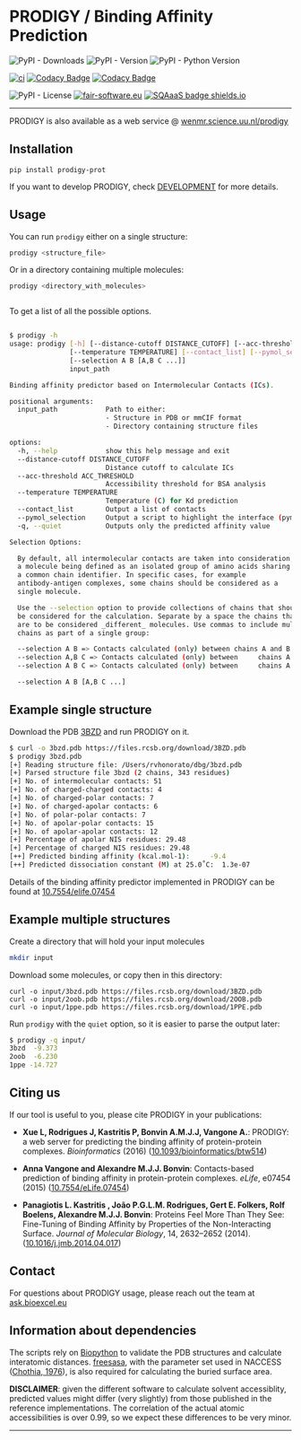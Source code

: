 # PRODIGY / Binding Affinity Prediction

![PyPI - Downloads](https://img.shields.io/pypi/dm/prodigy-prot)
![PyPI - Version](https://img.shields.io/pypi/v/prodigy-prot)
![PyPI - Python Version](https://img.shields.io/pypi/pyversions/prodigy-prot)

[![ci](https://github.com/haddocking/prodigy/actions/workflows/ci.yml/badge.svg)](https://github.com/haddocking/prodigy/actions/workflows/ci.yml)
[![Codacy Badge](https://app.codacy.com/project/badge/Grade/98180cbac27d4a5aaf46a3dd72c3174d)](https://www.codacy.com/gh/haddocking/prodigy/dashboard?utm_source=github.com&utm_medium=referral&utm_content=haddocking/prodigy&utm_campaign=Badge_Grade)
[![Codacy Badge](https://app.codacy.com/project/badge/Coverage/98180cbac27d4a5aaf46a3dd72c3174d)](https://www.codacy.com/gh/haddocking/prodigy/dashboard?utm_source=github.com&utm_medium=referral&utm_content=haddocking/prodigy&utm_campaign=Badge_Coverage)

![PyPI - License](https://img.shields.io/pypi/l/prodigy-prot)
[![fair-software.eu](https://img.shields.io/badge/fair--software.eu-%E2%97%8F%20%20%E2%97%8F%20%20%E2%97%8F%20%20%E2%97%8F%20%20%E2%97%8F-green)](https://fair-software.eu)
[![SQAaaS badge shields.io](https://img.shields.io/badge/sqaaas%20software-gold-yellow)](https://api.eu.badgr.io/public/assertions/w8HcpcH4Svi3-UZ93LHHMA "SQAaaS gold badge achieved")

---

PRODIGY is also available as a web service @ [wenmr.science.uu.nl/prodigy](https://wenmr.science.uu.nl/prodigy/)

## Installation

```text
pip install prodigy-prot
```

If you want to develop PRODIGY, check [DEVELOPMENT](DEVELOPMENT.md) for more details.

## Usage

You can run `prodigy` either on a single structure:

```bash
prodigy <structure_file>
```

Or in a directory containing multiple molecules:

```bash
prodigy <directory_with_molecules>
```

```

```

To get a list of all the possible options.

```bash

$ prodigy -h
usage: prodigy [-h] [--distance-cutoff DISTANCE_CUTOFF] [--acc-threshold ACC_THRESHOLD]
               [--temperature TEMPERATURE] [--contact_list] [--pymol_selection] [-q]
               [--selection A B [A,B C ...]]
               input_path

Binding affinity predictor based on Intermolecular Contacts (ICs).

positional arguments:
  input_path            Path to either:
                        - Structure in PDB or mmCIF format
                        - Directory containing structure files

options:
  -h, --help            show this help message and exit
  --distance-cutoff DISTANCE_CUTOFF
                        Distance cutoff to calculate ICs
  --acc-threshold ACC_THRESHOLD
                        Accessibility threshold for BSA analysis
  --temperature TEMPERATURE
                        Temperature (C) for Kd prediction
  --contact_list        Output a list of contacts
  --pymol_selection     Output a script to highlight the interface (pymol)
  -q, --quiet           Outputs only the predicted affinity value

Selection Options:

  By default, all intermolecular contacts are taken into consideration,
  a molecule being defined as an isolated group of amino acids sharing
  a common chain identifier. In specific cases, for example
  antibody-antigen complexes, some chains should be considered as a
  single molecule.

  Use the --selection option to provide collections of chains that should
  be considered for the calculation. Separate by a space the chains that
  are to be considered _different_ molecules. Use commas to include multiple
  chains as part of a single group:

  --selection A B => Contacts calculated (only) between chains A and B.
  --selection A,B C => Contacts calculated (only) between     chains A and C; and B and C.
  --selection A B C => Contacts calculated (only) between     chains A and B; B and C; and A and C.

  --selection A B [A,B C ...]
```

## Example single structure

Download the PDB [3BZD](https://www.rcsb.org/structure/3bzd) and run PRODIGY on it.

```bash
$ curl -o 3bzd.pdb https://files.rcsb.org/download/3BZD.pdb
$ prodigy 3bzd.pdb
[+] Reading structure file: /Users/rvhonorato/dbg/3bzd.pdb
[+] Parsed structure file 3bzd (2 chains, 343 residues)
[+] No. of intermolecular contacts: 51
[+] No. of charged-charged contacts: 4
[+] No. of charged-polar contacts: 7
[+] No. of charged-apolar contacts: 6
[+] No. of polar-polar contacts: 7
[+] No. of apolar-polar contacts: 15
[+] No. of apolar-apolar contacts: 12
[+] Percentage of apolar NIS residues: 29.48
[+] Percentage of charged NIS residues: 29.48
[++] Predicted binding affinity (kcal.mol-1):     -9.4
[++] Predicted dissociation constant (M) at 25.0˚C:  1.3e-07
```

Details of the binding affinity predictor implemented in PRODIGY can be found at [10.7554/elife.07454](https://doi.org/10.7554/elife.07454)

## Example multiple structures

Create a directory that will hold your input molecules

```bash
mkdir input
```

Download some molecules, or copy then in this directory:

```text
curl -o input/3bzd.pdb https://files.rcsb.org/download/3BZD.pdb
curl -o input/2oob.pdb https://files.rcsb.org/download/2OOB.pdb
curl -o input/1ppe.pdb https://files.rcsb.org/download/1PPE.pdb
```

Run `prodigy` with the `quiet` option, so it is easier to parse the output later:

```bash
$ prodigy -q input/
3bzd  -9.373
2oob  -6.230
1ppe -14.727
```

## Citing us

If our tool is useful to you, please cite PRODIGY in your publications:

- **Xue L, Rodrigues J, Kastritis P, Bonvin A.M.J.J, Vangone A.**: PRODIGY: a web server for predicting the binding affinity of protein-protein complexes. _Bioinformatics_ (2016) ([10.1093/bioinformatics/btw514](https://doi.org/10.1093/bioinformatics/btw514))

- **Anna Vangone and Alexandre M.J.J. Bonvin**: Contacts-based prediction of binding affinity in protein-protein complexes. _eLife_, e07454 (2015) ([10.7554/eLife.07454](https://doi.org/10.7554/elife.07454))

- **Panagiotis L. Kastritis , João P.G.L.M. Rodrigues, Gert E. Folkers, Rolf Boelens, Alexandre M.J.J. Bonvin**: Proteins Feel More Than They See: Fine-Tuning of Binding Affinity by Properties of the Non-Interacting Surface. _Journal of Molecular Biology_, 14, 2632–2652 (2014). ([10.1016/j.jmb.2014.04.017](https://doi.org/10.1016/j.jmb.2014.04.017))

## Contact

For questions about PRODIGY usage, please reach out the team at [ask.bioexcel.eu](https://ask.bioexcel.eu/)

## Information about dependencies

The scripts rely on [Biopython](www.biopython.org) to validate the PDB structures and calculate
interatomic distances. [freesasa](https://github.com/mittinatten/freesasa), with the parameter
set used in NACCESS ([Chothia, 1976](http://www.ncbi.nlm.nih.gov/pubmed/994183)), is also
required for calculating the buried surface area.

**DISCLAIMER**: given the different software to calculate solvent accessiblity, predicted
values might differ (very slightly) from those published in the reference implementations.
The correlation of the actual atomic accessibilities is over 0.99, so we expect these
differences to be very minor.

---
